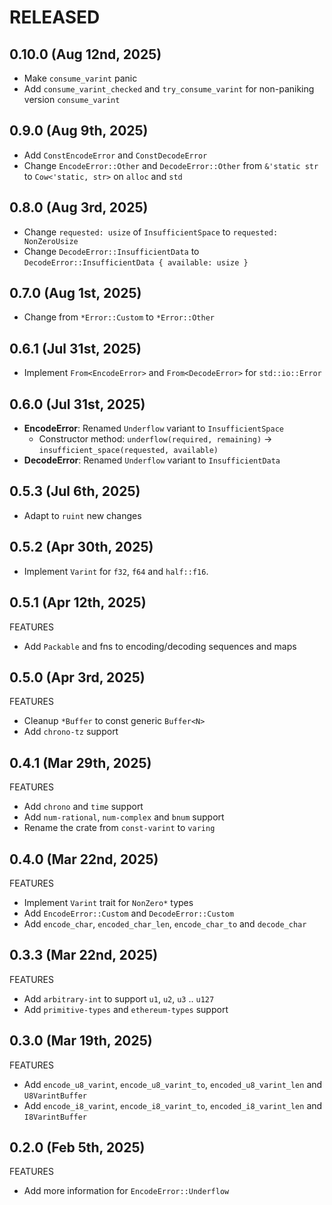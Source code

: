 # RELEASED

## 0.10.0 (Aug 12nd, 2025)

- Make `consume_varint` panic
- Add `consume_varint_checked` and `try_consume_varint` for non-paniking version `consume_varint`

## 0.9.0 (Aug 9th, 2025)

- Add `ConstEncodeError` and `ConstDecodeError`
- Change `EncodeError::Other` and `DecodeError::Other` from `&'static str` to `Cow<'static, str>` on `alloc` and `std`

## 0.8.0 (Aug 3rd, 2025)

- Change `requested: usize` of `InsufficientSpace` to `requested: NonZeroUsize`
- Change `DecodeError::InsufficientData` to `DecodeError::InsufficientData { available: usize }`

## 0.7.0 (Aug 1st, 2025)

- Change from `*Error::Custom` to `*Error::Other`

## 0.6.1 (Jul 31st, 2025)

- Implement `From<EncodeError>` and `From<DecodeError>` for `std::io::Error`

## 0.6.0 (Jul 31st, 2025)

- **EncodeError**: Renamed `Underflow` variant to `InsufficientSpace`
  - Constructor method: `underflow(required, remaining)` → `insufficient_space(requested, available)`
- **DecodeError**: Renamed `Underflow` variant to `InsufficientData`

## 0.5.3 (Jul 6th, 2025)

- Adapt to `ruint` new changes

## 0.5.2 (Apr 30th, 2025)

- Implement `Varint` for `f32`, `f64` and `half::f16`.

## 0.5.1 (Apr 12th, 2025)

FEATURES

- Add `Packable` and fns to encoding/decoding sequences and maps

## 0.5.0 (Apr 3rd, 2025)

FEATURES

- Cleanup `*Buffer` to const generic `Buffer<N>`
- Add `chrono-tz` support

## 0.4.1 (Mar 29th, 2025)

FEATURES

- Add `chrono` and `time` support
- Add `num-rational`, `num-complex` and `bnum` support
- Rename the crate from `const-varint` to `varing`

## 0.4.0 (Mar 22nd, 2025)

FEATURES

- Implement `Varint` trait for `NonZero*` types
- Add `EncodeError::Custom` and `DecodeError::Custom`
- Add `encode_char`, `encoded_char_len`, `encode_char_to` and `decode_char`

## 0.3.3 (Mar 22nd, 2025)

FEATURES

- Add `arbitrary-int` to support `u1`, `u2`, `u3` .. `u127`
- Add `primitive-types` and `ethereum-types` support

## 0.3.0 (Mar 19th, 2025)

FEATURES

- Add `encode_u8_varint`, `encode_u8_varint_to`, `encoded_u8_varint_len` and `U8VarintBuffer`
- Add `encode_i8_varint`, `encode_i8_varint_to`, `encoded_i8_varint_len` and `I8VarintBuffer`

## 0.2.0 (Feb 5th, 2025)

FEATURES

- Add more information for `EncodeError::Underflow`
